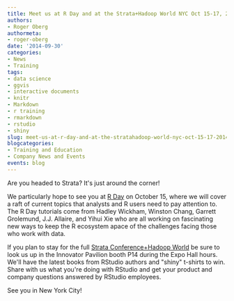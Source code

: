 ```yaml
---
title: Meet us at R Day and at the Strata+Hadoop World NYC Oct 15-17, 2014
authors:
- Roger Oberg
authormeta: 
- roger-oberg
date: '2014-09-30'
categories:
- News
- Training
tags:
- data science
- ggvis
- interactive documents
- knitr
- Markdown
- r training
- rmarkdown
- rstudio
- shiny
slug: meet-us-at-r-day-and-at-the-stratahadoop-world-nyc-oct-15-17-2014
blogcategories:
- Training and Education
- Company News and Events
events: blog
---
```



Are you headed to Strata? It's just around the corner!

We particularly hope to see you at [R Day](http://strataconf.com/stratany2014/public/schedule/detail/37037) on October 15, where we will cover a raft of current topics that analysts and R users need to pay attention to. The R Day tutorials come from Hadley Wickham, Winston Chang, Garrett Grolemund, J.J. Allaire, and Yihui Xie who are all working on fascinating new ways to keep the R ecosystem apace of the challenges facing those who work with data.

If you plan to stay for the full [Strata Conference+Hadoop World](http://strataconf.com/stratany2014?intcmp=il-strata-stny14-franchise-page) be sure to look us up in the Innovator Pavilion booth P14 during the Expo Hall hours. We'll have the latest books from RStudio authors and "shiny" t-shirts to win. Share with us what you're doing with RStudio and get your product and company questions answered by RStudio employees.

See you in New York City!

